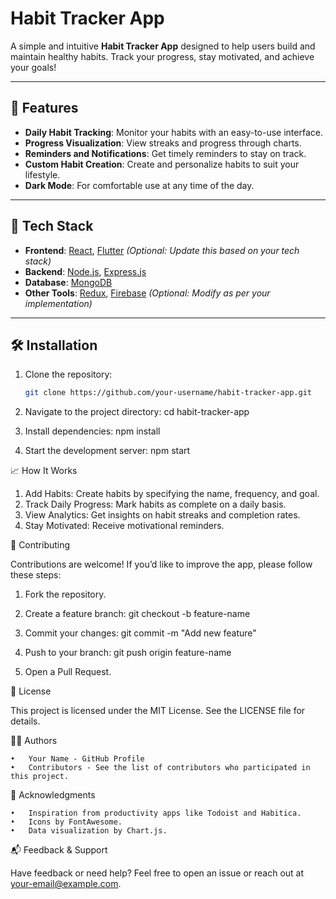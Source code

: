 # Habit Tracker App

A simple and intuitive **Habit Tracker App** designed to help users build and maintain healthy habits. Track your progress, stay motivated, and achieve your goals!

---

## 🌟 Features

- **Daily Habit Tracking**: Monitor your habits with an easy-to-use interface.
- **Progress Visualization**: View streaks and progress through charts.
- **Reminders and Notifications**: Get timely reminders to stay on track.
- **Custom Habit Creation**: Create and personalize habits to suit your lifestyle.
- **Dark Mode**: For comfortable use at any time of the day.

---

## 🚀 Tech Stack

- **Frontend**: [React](https://reactjs.org), [Flutter](https://flutter.dev) _(Optional: Update this based on your tech stack)_  
- **Backend**: [Node.js](https://nodejs.org), [Express.js](https://expressjs.com)  
- **Database**: [MongoDB](https://www.mongodb.com)  
- **Other Tools**: [Redux](https://redux.js.org), [Firebase](https://firebase.google.com) _(Optional: Modify as per your implementation)_  

---

## 🛠️ Installation

1. Clone the repository:
   ```bash
   git clone https://github.com/your-username/habit-tracker-app.git

2.	Navigate to the project directory:
    cd habit-tracker-app

3.	Install dependencies:
    npm install

4.	Start the development server:
    npm start


📈 How It Works
1.	Add Habits: Create habits by specifying the name, frequency, and goal.
2.	Track Daily Progress: Mark habits as complete on a daily basis.
3.	View Analytics: Get insights on habit streaks and completion rates.
4.	Stay Motivated: Receive motivational reminders.

🤝 Contributing

Contributions are welcome! If you’d like to improve the app, please follow these steps:
1.	Fork the repository.
2.	Create a feature branch:
    git checkout -b feature-name

3.	Commit your changes:
    git commit -m "Add new feature"

4.	Push to your branch:
    git push origin feature-name

5.	Open a Pull Request.


📄 License

This project is licensed under the MIT License. See the LICENSE file for details.

👨‍💻 Authors

	•	Your Name - GitHub Profile
	•	Contributors - See the list of contributors who participated in this project.


🧾 Acknowledgments

	•	Inspiration from productivity apps like Todoist and Habitica.
	•	Icons by FontAwesome.
	•	Data visualization by Chart.js.

📬 Feedback & Support

Have feedback or need help? Feel free to open an issue or reach out at your-email@example.com.


